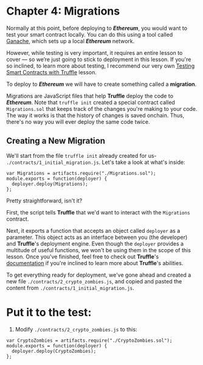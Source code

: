 # Chapter 4: Migrations

Normally at this point, before deploying to **_Ethereum_**, you would want to test your smart contract locally. You can do this using a tool called [Ganache](https://truffleframework.com/ganache), which sets up a local **_Ethereum_** network.

However, while testing is very important, it requires an entire lesson to cover — so we’re just going to stick to deployment in this lesson. If you're so inclined, to learn more about testing, I recommend our very own [Testing Smart Contracts with Truffle](http://cryptozombies.io/en/lesson/10) lesson.

To deploy to **_Ethereum_** we will have to create something called a **migration**.

Migrations are JavaScript files that help **Truffle** deploy the code to **_Ethereum_**. Note that `truffle init` created a special contract called `Migrations.sol` that keeps track of the changes you're making to your code. The way it works is that the history of changes is saved onchain. Thus, there's no way you will ever deploy the same code twice.

## Creating a New Migration

We'll start from the file `truffle init` already created for us- `./contracts/1_initial_migration.js`. Let's take a look at what's inside:

```
var Migrations = artifacts.require("./Migrations.sol");
module.exports = function(deployer) {
  deployer.deploy(Migrations);
};

```

Pretty straightforward, isn't it?

First, the script tells **Truffle** that we'd want to interact with the `Migrations` contract.

Next, it exports a function that accepts an object called `deployer` as a parameter. This object acts as an interface between you (the developer) and **Truffle**'s deployment engine. Even though the `deployer` provides a multitude of useful functions, we won't be using them in the scope of this lesson. Once you've finished, feel free to check out **Truffle**'s [documentation](https://truffleframework.com/docs/truffle/getting-started/running-migrations) if you're inclined to learn more about **Truffle**'s abilities.

To get everything ready for deployment, we've gone ahead and created a new file `./contracts/2_crypto_zombies.js`, and copied and pasted the content from `./contracts/1_initial_migration.js`.

# Put it to the test:

1.  Modify `./contracts/2_crypto_zombies.js` to this:

```
var CryptoZombies = artifacts.require("./CryptoZombies.sol");
module.exports = function(deployer) {
  deployer.deploy(CryptoZombies);
};
```

